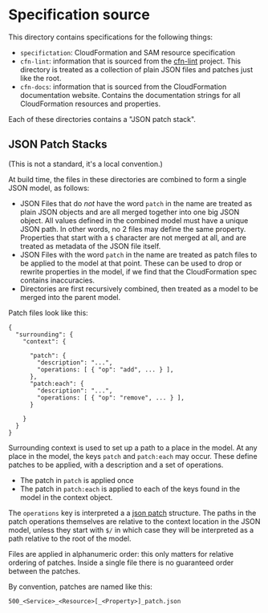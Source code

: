 # Specification source

This directory contains specifications for the following things:

- `specifictation`: CloudFormation and SAM resource specification
- `cfn-lint`: information that is sourced from the
  [cfn-lint](https://github.com/aws-cloudformation/cfn-lint) project. This
  directory is treated as a collection of plain JSON files and patches just like
  the root.
- `cfn-docs`: information that is sourced from the CloudFormation documentation website.
  Contains the documentation strings for all CloudFormation resources and properties.

Each of these directories contains a "JSON patch stack".

## JSON Patch Stacks

(This is not a standard, it's a local convention.)

At build time, the files in these directories are combined to form a single JSON model,
as follows:

- JSON Files that do *not* have the word `patch` in the name are treated as plain
  JSON objects and are all merged together into one big JSON object. All values
  defined in the combined model must have a unique JSON path. In other words, no 2
  files may define the same property. Properties that start with a `$` character
  are not merged at all, and are treated as metadata of the JSON file itself.
- JSON Files with the word `patch` in the name are treated as patch files to be
  applied to the model at that point. These can be used to drop or rewrite
  properties in the model, if we find that the CloudFormation spec contains
  inaccuracies.
- Directories are first recursively combined, then treated as a model to be
  merged into the parent model.

Patch files look like this:

```
{
  "surrounding": {
    "context": {

      "patch": {
        "description": "...",
        "operations: [ { "op": "add", ... } ],
      },
      "patch:each": {
        "description": "...",
        "operations: [ { "op": "remove", ... } ],
      }

    }
  }
}
```

Surrounding context is used to set up a path to a place in the model. At any
place in the model, the keys `patch` and `patch:each` may occur. These define
patches to be applied, with a description and a set of operations.

- The patch in `patch` is applied once
- The patch in `patch:each` is applied to each of the keys found in the model
  in the context object.

The `operations` key is interpreted a a [json patch](http://jsonpatch.com/) structure.
The paths in the patch operations themselves are relative to the context
location in the JSON model, unless they start with `$/` in which case they will
be interpreted as a path relative to the root of the model.

Files are applied in alphanumeric order: this only matters for relative ordering of
patches. Inside a single file there is no guaranteed order between the patches.

By convention, patches are named like this:

```text
500_<Service>_<Resource>[_<Property>]_patch.json
```
